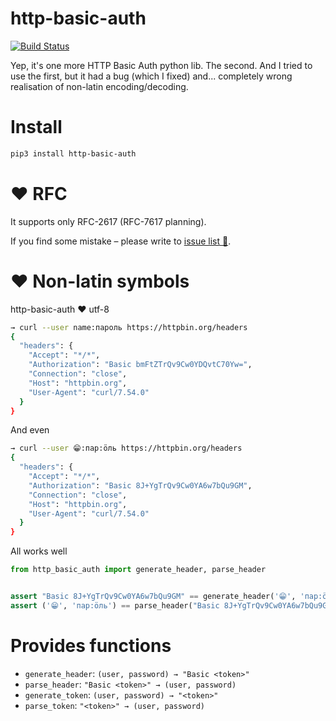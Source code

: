 # http-basic-auth


[![Build Status](https://travis-ci.org/bugov/http-basic-auth.svg?branch=master)](https://travis-ci.org/bugov/http-basic-auth)

Yep, it's one more HTTP Basic Auth python lib. The second. And I tried
to use the first, but it had a bug (which I fixed) and... completely
wrong realisation of non-latin encoding/decoding.

# Install

```bash
pip3 install http-basic-auth
```

# ♥️ RFC

It supports only RFC-2617 (RFC-7617 planning).

If you find some mistake – please write to [issue list 🐨](https://github.com/bugov/http-basic-auth/issues).

# ♥️ Non-latin symbols

http-basic-auth ♥ utf-8

```bash
→ curl --user name:пароль https://httpbin.org/headers
{
  "headers": {
    "Accept": "*/*", 
    "Authorization": "Basic bmFtZTrQv9Cw0YDQvtC70Yw=", 
    "Connection": "close", 
    "Host": "httpbin.org", 
    "User-Agent": "curl/7.54.0"
  }
}
```

And even

```bash
→ curl --user 😁:пар:öль https://httpbin.org/headers
{
  "headers": {
    "Accept": "*/*", 
    "Authorization": "Basic 8J+YgTrQv9Cw0YA6w7bQu9GM", 
    "Connection": "close", 
    "Host": "httpbin.org", 
    "User-Agent": "curl/7.54.0"
  }
}
```

All works well

```python
from http_basic_auth import generate_header, parse_header


assert "Basic 8J+YgTrQv9Cw0YA6w7bQu9GM" == generate_header('😁', 'пар:öль')
assert ('😁', 'пар:öль') == parse_header("Basic 8J+YgTrQv9Cw0YA6w7bQu9GM")
```

# Provides functions

- `generate_header`: `(user, password) → "Basic <token>"`
- `parse_header`: `"Basic <token>" → (user, password)`
- `generate_token`: `(user, password) → "<token>"`
- `parse_token`: `"<token>" → (user, password)`
